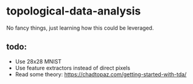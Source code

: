 # topological-data-analysis
No fancy things, just learning how this could be leveraged.

## todo:
- Use 28x28 MNIST
- Use feature extractors instead of direct pixels
- Read some theory: https://chadtopaz.com/getting-started-with-tda/
